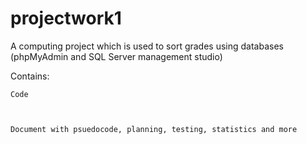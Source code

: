 # projectwork1
A computing project which is used to sort grades using databases (phpMyAdmin and SQL Server management studio)




Contains:
	

	Code
  
  
   
  	Document with psuedocode, planning, testing, statistics and more

